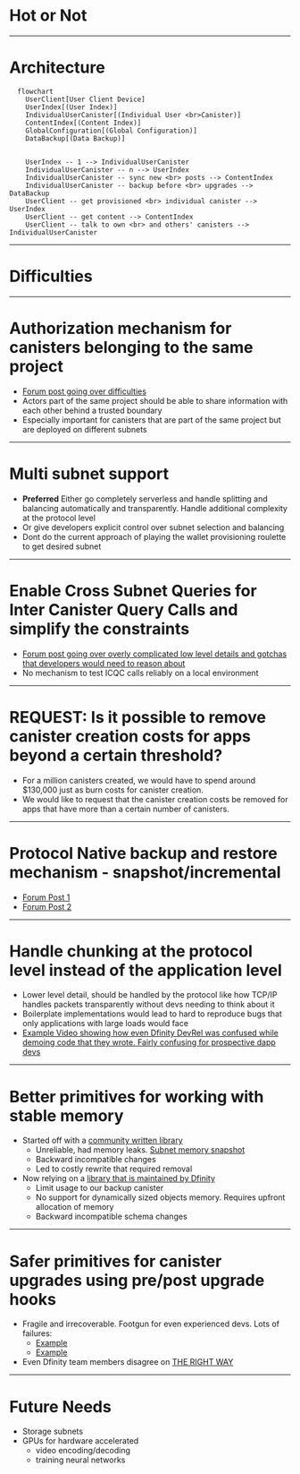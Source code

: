 # Hot or Not

---

# Architecture

```mermaid
  flowchart
    UserClient[User Client Device]
    UserIndex[(User Index)]
    IndividualUserCanister[(Individual User <br>Canister)]
    ContentIndex[(Content Index)]
    GlobalConfiguration[(Global Configuration)]
    DataBackup[(Data Backup)]


    UserIndex -- 1 --> IndividualUserCanister
    IndividualUserCanister -- n --> UserIndex
    IndividualUserCanister -- sync new <br> posts --> ContentIndex
    IndividualUserCanister -- backup before <br> upgrades --> DataBackup
    UserClient -- get provisioned <br> individual canister --> UserIndex
    UserClient -- get content --> ContentIndex
    UserClient -- talk to own <br> and others' canisters --> IndividualUserCanister
```

---

# Difficulties

---

# Authorization mechanism for canisters belonging to the same project

- [Forum post going over difficulties](https://forum.dfinity.org/t/feature-request-mechanism-to-figure-out-if-a-call-to-a-canister-comes-from-canisters-belonging-to-the-same-project/15597)
- Actors part of the same project should be able to share information with each other behind a trusted boundary
- Especially important for canisters that are part of the same project but are deployed on different subnets

---

# Multi subnet support

- **Preferred** Either go completely serverless and handle splitting and balancing automatically and transparently. Handle additional complexity at the protocol level
- Or give developers explicit control over subnet selection and balancing
- Dont do the current approach of playing the wallet provisioning roulette to get desired subnet

---

# Enable Cross Subnet Queries for Inter Canister Query Calls and simplify the constraints

- [Forum post going over overly complicated low level details and gotchas that developers would need to reason about](https://forum.dfinity.org/t/proposal-composite-queries/15979/48)
- No mechanism to test ICQC calls reliably on a local environment

---

# REQUEST: Is it possible to remove canister creation costs for apps beyond a certain threshold?

- For a million canisters created, we would have to spend around $130,000 just as burn costs for canister creation.
- We would like to request that the canister creation costs be removed for apps that have more than a certain number of canisters.

---

# Protocol Native backup and restore mechanism - snapshot/incremental

- [Forum Post 1](https://forum.dfinity.org/t/canister-backup/11777)
- [Forum Post 2](https://forum.dfinity.org/t/backup-restore-function-for-a-canister/12849)

---

# Handle chunking at the protocol level instead of the application level

- Lower level detail, should be handled by the protocol like how TCP/IP handles
  packets transparently without devs needing to think about it
- Boilerplate implementations would lead to hard to reproduce bugs that only applications with large loads would face
- [Example Video showing how even Dfinity DevRel was confused while demoing
  code that they wrote. Fairly confusing for prospective dapp devs](https://www.youtube.com/watch?v=0O4M0W47KKA)

---

# Better primitives for working with stable memory

- Started off with a [community written library](https://github.com/seniorjoinu/ic-stable-memory)
  - Unreliable, had memory leaks. [Subnet memory snapshot](https://dashboard.internetcomputer.org/subnet/o3ow2-2ipam-6fcjo-3j5vt-fzbge-2g7my-5fz2m-p4o2t-dwlc4-gt2q7-5ae)
  - Backward incompatible changes
  - Led to costly rewrite that required removal
- Now relying on a [library that is maintained by Dfinity](https://github.com/dfinity/stable-structures)
  - Limit usage to our backup canister
  - No support for dynamically sized objects memory. Requires upfront allocation
    of memory
  - Backward incompatible schema changes

---

# Safer primitives for canister upgrades using pre/post upgrade hooks

- Fragile and irrecoverable. Footgun for even experienced devs. Lots of failures:
  - [Example](https://forum.dfinity.org/t/dfx-0-12-0-install-fail-after-upgrade/16461)
  - [Example](https://forum.dfinity.org/t/fail-a-canister-upgrade/5809)
- Even Dfinity team members disagree on [THE RIGHT WAY](https://forum.dfinity.org/t/feature-request-if-pre-upgrade-fails-revert-canister-to-earlier-state-snapshot-of-before-pre-upgrade-ran-and-discard-current-pre-upgrade-logic/17605)

---

# Future Needs

- Storage subnets
- GPUs for hardware accelerated
  - video encoding/decoding
  - training neural networks
